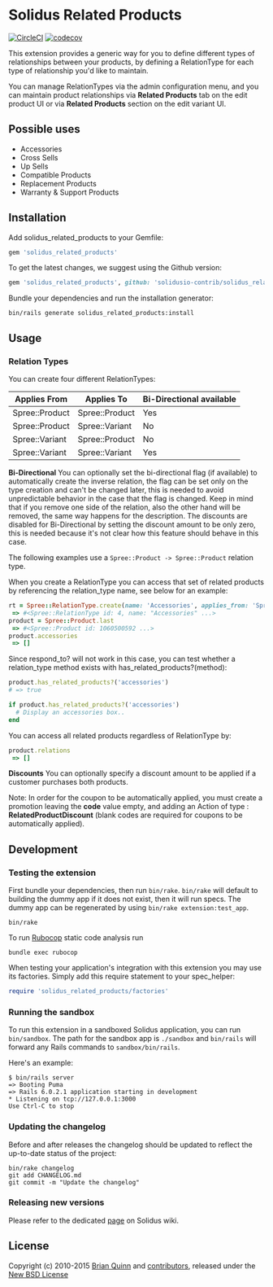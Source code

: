 # Solidus Related Products

[![CircleCI](https://circleci.com/gh/solidusio-contrib/solidus_related_products.svg?style=shield)](https://circleci.com/gh/solidusio-contrib/solidus_related_products)
[![codecov](https://codecov.io/gh/solidusio-contrib/solidus_related_products/branch/master/graph/badge.svg)](https://codecov.io/gh/solidusio-contrib/solidus_related_products)

This extension provides a generic way for you to define different types of relationships between your products, by defining a RelationType for each type of relationship you'd like to maintain.

You can manage RelationTypes via the admin configuration menu, and you can maintain product relationships via __Related Products__ tab on the edit product UI or via __Related Products__ section on the edit variant UI.

## Possible uses

* Accessories
* Cross Sells
* Up Sells
* Compatible Products
* Replacement Products
* Warranty & Support Products

## Installation

Add solidus_related_products to your Gemfile:

```ruby
gem 'solidus_related_products'
```

To get the latest changes, we suggest using the Github version:
```ruby
gem 'solidus_related_products', github: 'solidusio-contrib/solidus_related_products'
```

Bundle your dependencies and run the installation generator:

```shell
bin/rails generate solidus_related_products:install
```

## Usage

### Relation Types

You can create four different RelationTypes:

| Applies From | Applies To | Bi-Directional available |
| - | - | - |
| Spree::Product | Spree::Product | Yes |
| Spree::Product | Spree::Variant | No  |
| Spree::Variant | Spree::Product | No  |
| Spree::Variant | Spree::Variant | Yes |

**Bi-Directional**
You can optionally set the bi-directional flag (if available) to automatically create the inverse relation,
the flag can be set only on the type creation and can't be changed later, this is needed to avoid unpredictable behavior
in the case that the flag is changed.
Keep in mind that if you remove one side of the relation, also the other hand will be removed, the same way happens
for the description.
The discounts are disabled for Bi-Directional by setting the discount amount to be only zero, this is needed
because it's not clear how this feature should behave in this case.

The following examples use a `Spree::Product -> Spree::Product` relation type.

When you create a RelationType you can access that set of related products by referencing the relation_type name, see below for an example:
```ruby
rt = Spree::RelationType.create(name: 'Accessories', applies_from: 'Spree::Product', applies_to: 'Spree::Product')
 => #<Spree::RelationType id: 4, name: "Accessories" ...>
product = Spree::Product.last
 => #<Spree::Product id: 1060500592 ...>
product.accessories
 => []
```

Since respond_to? will not work in this case, you can test whether a relation_type method exists with has_related_products?(method):

```ruby
product.has_related_products?('accessories')
# => true

if product.has_related_products?('accessories')
  # Display an accessories box..
end
```

You can access all related products regardless of RelationType by:
```ruby
product.relations
 => []
```

**Discounts**
You can optionally specify a discount amount to be applied if a customer purchases both products.

Note: In order for the coupon to be automatically applied, you must create a promotion leaving the __code__ value empty, and adding an Action of type : __RelatedProductDiscount__  (blank codes are required for coupons to be automatically applied).

## Development

### Testing the extension

First bundle your dependencies, then run `bin/rake`. `bin/rake` will default to building the dummy
app if it does not exist, then it will run specs. The dummy app can be regenerated by using
`bin/rake extension:test_app`.

```shell
bin/rake
```

To run [Rubocop](https://github.com/bbatsov/rubocop) static code analysis run

```shell
bundle exec rubocop
```

When testing your application's integration with this extension you may use its factories.
Simply add this require statement to your spec_helper:

```ruby
require 'solidus_related_products/factories'
```

### Running the sandbox

To run this extension in a sandboxed Solidus application, you can run `bin/sandbox`. The path for
the sandbox app is `./sandbox` and `bin/rails` will forward any Rails commands to
`sandbox/bin/rails`.

Here's an example:

```
$ bin/rails server
=> Booting Puma
=> Rails 6.0.2.1 application starting in development
* Listening on tcp://127.0.0.1:3000
Use Ctrl-C to stop
```

### Updating the changelog

Before and after releases the changelog should be updated to reflect the up-to-date status of
the project:

```shell
bin/rake changelog
git add CHANGELOG.md
git commit -m "Update the changelog"
```

### Releasing new versions

Please refer to the dedicated [page](https://github.com/solidusio/solidus/wiki/How-to-release-extensions) on Solidus wiki.

## License

Copyright (c) 2010-2015 [Brian Quinn][1] and [contributors][2], released under the [New BSD License][3]

[1]: https://github.com/BDQ
[2]: https://github.com/solidusio-contrib/solidus_related_products/graphs/contributors
[3]: https://github.com/solidusio-contrib/solidus_related_products/blob/master/LICENSE.md
